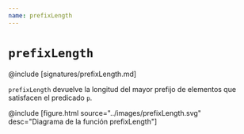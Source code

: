 ```yaml
---
name: prefixLength
---
```


# `prefixLength`

@include [signatures/prefixLength.md]

`prefixLength` devuelve la longitud del mayor prefijo de elementos que satisfacen el predicado `p`.

@include [figure.html source="../images/prefixLength.svg" desc="Diagrama de la función prefixLength"]
